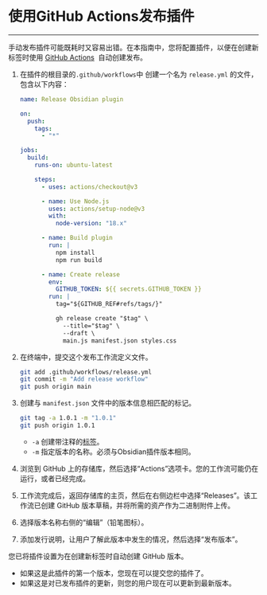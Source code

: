 # 使用GitHub Actions发布插件
---
手动发布插件可能既耗时又容易出错。在本指南中，您将配置插件，以便在创建新标签时使用 [GitHub Actions](https://github.com/features/actions)  自动创建发布。

1. 在插件的根目录的`.github/workflows`中 创建一个名为 `release.yml` 的文件，包含以下内容：
    
    ```yml
    name: Release Obsidian plugin
    
    on:
      push:
        tags:
          - "*"
    
    jobs:
      build:
        runs-on: ubuntu-latest
    
        steps:
          - uses: actions/checkout@v3
    
          - name: Use Node.js
            uses: actions/setup-node@v3
            with:
              node-version: "18.x"
    
          - name: Build plugin
            run: |
              npm install
              npm run build
    
          - name: Create release
            env:
              GITHUB_TOKEN: ${{ secrets.GITHUB_TOKEN }}
            run: |
              tag="${GITHUB_REF#refs/tags/}"
    
              gh release create "$tag" \
                --title="$tag" \
                --draft \
                main.js manifest.json styles.css
    ```
    
2. 在终端中，提交这个发布工作流定义文件。
    
    ```bash
    git add .github/workflows/release.yml
    git commit -m "Add release workflow"
    git push origin main
    ```
    
3. 创建与 `manifest.json` 文件中的版本信息相匹配的标记。
    
    ```bash
    git tag -a 1.0.1 -m "1.0.1"
    git push origin 1.0.1
    ```
    
    - `-a` 创建带注释的[标签](https://git-scm.com/book/en/v2/Git-Basics-Tagging#_creating_tags)。
    - `-m` 指定版本的名称。必须与Obsidian插件版本相同。
4. 浏览到 GitHub 上的存储库，然后选择“Actions”选项卡。您的工作流可能仍在运行，或者已经完成。
    
5. 工作流完成后，返回存储库的主页，然后在右侧边栏中选择“Releases”。该工作流已创建 GitHub 版本草稿，并将所需的资产作为二进制附件上传。
    
6. 选择版本名称右侧的“编辑”（铅笔图标）。
    
7. 添加发行说明，让用户了解此版本中发生的情况，然后选择“发布版本”。
    

您已将插件设置为在创建新标签时自动创建 GitHub 版本。

- 如果这是此插件的第一个版本，您现在可以提交您的插件了。
- 如果这是对已发布插件的更新，则您的用户现在可以更新到最新版本。